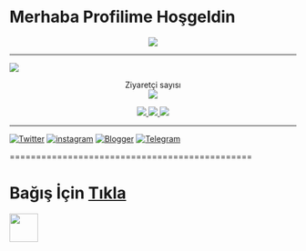 <img src="https://camo.githubusercontent.com/82291b0fe831bfc6781e07fc5090cbd0a8b912bb8b8d4fec0696c881834f81ac/68747470733a2f2f70726f626f742e6d656469612f394575424971676170492e676966" width="1000" height="10">



# Merhaba Profilime Hoşgeldin


<p align="center">
  <a href="https://github.com/DenverCoder1/readme-typing-svg"><img src="https://readme-typing-svg.herokuapp.com?lines=fighting+me+is+a+very+serious+mistake+of+strategy;Software+Developer;BURAK%20GÖKKAYA&center=true&width=500&height=50"></a>
</p>


------------------------------------------------

![](https://komarev.com/ghpvc/?username=burakgresmi&color=565f89&style=flat)



<p align="center"> 
  Ziyaretçi sayısı 
  <br>
    <img src="https://profile-counter.glitch.me/burakgresmi/count.svg" />

<p align="center">
  <a href="https://github.com/burakgresmi">
    <img src="https://komarev.com/ghpvc/?username=burakgresmi&label=Profile%20views&color=ff69b4&label=Profile+Views&style=plastic">

  </a>
  <a href="https://github.com/burakgresmi?tab=stars">
    <img src="https://img.shields.io/github/stars/burakgresmi?color=ff69b4&label=Stargazers&style=plastic">

  </a>
  <a href="https://github.com/burakgresmi?tab=followers">
    <img src="https://img.shields.io/github/followers/burakgresmi?color=ff69b4&label=Followers&style=plastic">
    
 ----------------------------------------------
    
[![Twitter](https://img.shields.io/twitter/follow/burakgresmi?color=1DA1F2&logo=twitter&style=for-the-badge)](https://twitter.com/intent/follow?original_referer=https%3A%2F%2Fgithub.com%2Fburakgresmi&screen_name=burakgresmi)
[![instagram](https://img.shields.io/badge/-Instagram-C13584?style=flat-quare&labelColor=C13584&logo=instagram&logoColor=white&https://instagram.com/burakgresmi=https://instagram.com/burakgresmi)](https://instagram.com/burakgresmi) 
[![Blogger](https://img.shields.io/badge/-Blogger-FF9800?style=flat-quare&labelColor=FF9800&logo=Blogger&logoColor=white&https://burakgresmi.blogspot.com=https://burakgresmi.blogspot.com)](https://burakgresmi.blogspot.com)
[![Telegram](https://img.shields.io/badge/Telegram-%231877F2.svg?&style=flat-square&logo=telegram&logoColor=white)](https://www.t.me/androedit)
   

==============================================

  # Bağış İçin [Tıkla](https://telegra.ph/DESTEK-OL-06-13)
  <img src="https://media.giphy.com/media/mGcNjsfWAjY5AEZNw6/giphy.gif" width="50"></h2>

<p align="left">
  
  
  
<img src="https://camo.githubusercontent.com/82291b0fe831bfc6781e07fc5090cbd0a8b912bb8b8d4fec0696c881834f81ac/68747470733a2f2f70726f626f742e6d656469612f394575424971676170492e676966" width="1000" height="10">


